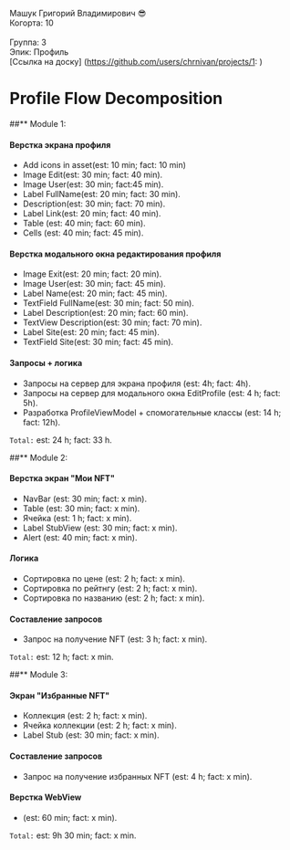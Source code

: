 Машук Григорий Владимирович :sunglasses:
<br /> Когорта: 10   
<br /> Группа: 3
<br /> Эпик: Профиль
<br /> [Ссылка на доску] (https://github.com/users/chrnivan/projects/1: )

# Profile Flow Decomposition   

##** Module 1:

#### Верстка экрана профиля 
- Add icons in asset(est: 10 min; fact: 10 min)
- Image Edit(est: 30 min; fact: 40 min).
- Image User(est: 30 min; fact:45 min).
- Label FullName(est: 20 min; fact: 30 min).
- Description(est: 30 min; fact: 70 min).   
- Label Link(est: 20 min; fact: 40 min).
- Table (est: 40 min; fact: 60 min).
- Cells (est: 40 min; fact: 45 min).

#### Верстка модального окна редактирования профиля
- Image Exit(est: 20 min; fact: 20 min).
- Image User(est: 30 min; fact: 45 min).
- Label Name(est: 20 min; fact: 45 min).
- TextField FullName(est: 30 min; fact: 50 min).  
- Label Description(est: 20 min; fact: 60 min).
- TextView Description(est: 30 min; fact: 70 min).
- Label Site(est: 20 min; fact: 45 min).
- TextField Site(est: 30 min; fact: 45 min).

#### Запросы + логика
- Запросы на сервер для экрана профиля (est: 4h; fact: 4h).
- Запросы на сервер для модального окна EditProfile (est: 4 h; fact: 5h).
- Разработка ProfileViewModel + спомогательные классы (est: 14 h; fact: 
12h).

`Total:` est: 24 h; fact: 33 h.

##** Module 2:

#### Верстка экран "Мои NFT"

- NavBar (est: 30 min; fact: x min).
- Table (est: 30 min; fact: x min).  
- Ячейка (est: 1 h; fact: x min).
- Label StubView (est: 30 min; fact: x min).
- Alert (est: 40 min; fact: x min).

#### Логика
- Сортировка по цене (est: 2 h; fact: x min).
- Сортировка по рейтнгу (est: 2 h; fact: x min).
- Сортировка по названию (est: 2 h; fact: x min).

#### Составление запросов
- Запрос на получение NFT (est: 3 h; fact: x min).

`Total:` est: 12 h; fact: x min.

##** Module 3:

#### Экран "Избранные NFT"

- Коллекция (est: 2 h; fact: x min).
- Ячейка коллекции (est: 2 h; fact: x min).
- Label Stub (est: 30 min; fact: x min).                
                                                   
#### Составление запросов
- Запрос на получение избранных NFT (est: 4 h; fact: x min).

#### Верстка WebView
- (est: 60 min; fact: x min).

`Total:` est: 9h 30 min; fact: x min.

